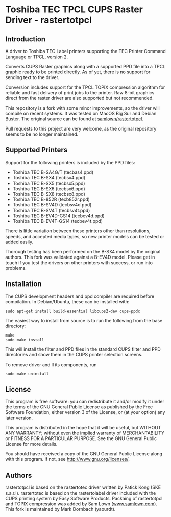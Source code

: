 # Toshiba TEC TPCL CUPS Raster Driver - rastertotpcl

## Introduction

A driver to Toshiba TEC Label printers supporting the TEC Printer Command Language or TPCL,
version 2.

Converts CUPS Raster graphics along with a supported PPD file into a TPCL graphic ready to
be printed directly. As of yet, there is no support for sending text to the driver.

Conversion includes support for the TPCL TOPIX compression algorithm for reliable and fast
delivery of print jobs to the printer. Raw 8-bit graphics direct from the raster driver
are also supported but not recommended.

This repository is a fork with some minor improvements, so the driver will compile on recent
systems. It was tested on MacOS Big Sur and Debian Buster. The original source can be found
at [samlown/rastertotpcl](http://github.com/samlown/rastertotpcl).

Pull requests to this project are very welcome, as the original repository seems to be
no longer maintained.

## Supported Printers

Support for the following printers is included by the PPD files:

 * Toshiba TEC B-SA4G/T     (tecbas4.ppd)
 * Toshiba TEC B-SX4        (tecbsx4.ppd)
 * Toshiba TEC B-SX5        (tecbsx5.ppd)
 * Toshiba TEC B-SX6        (tecbsx6.ppd)
 * Toshiba TEC B-SX8        (tecbsx8.ppd)
 * Toshiba TEC B-852R       (tecb852r.ppd)
 * Toshiba TEC B-SV4D       (tecbsv4d.ppd)
 * Toshiba TEC B-SV4T       (tecbsv4t.ppd)
 * Toshiba TEC B-EV4D-GS14  (tecbev4d.ppd)
 * Toshiba TEC B-EV4T-GS14  (tecbev4t.ppd)

There is little variation between these printers other than resolutions, speeds, and accepted media types,
so new printer models can be tested or added easily.

Thorough testing has been performed on the B-SX4 model by the original authors. This fork was validated
against a B-EV4D model. Please get in touch if you test the drivers on other printers with success, or run
into problems.

## Installation
The CUPS development headers and ppd compiler are required before compilation. In Debian/Ubuntu, these can
be installed with:

```
sudo apt-get install build-essential libcups2-dev cups-ppdc
```

The easiest way to install from source is to run the following from the base directory:

```
make
sudo make install
```

This will install the filter and PPD files in the standard CUPS filter and PPD directories
and show them in the CUPS printer selection screens.

To remove driver and ll its components, run

```
sudo make uninstall
```

## License

This program is free software: you can redistribute it and/or modify
it under the terms of the GNU General Public License as published by
the Free Software Foundation, either version 3 of the License, or
(at your option) any later version.

This program is distributed in the hope that it will be useful,
but WITHOUT ANY WARRANTY; without even the implied warranty of
MERCHANTABILITY or FITNESS FOR A PARTICULAR PURPOSE.  See the
GNU General Public License for more details.

You should have received a copy of the GNU General Public License
along with this program.  If not, see <http://www.gnu.org/licenses/>.

## Authors
rastertotpcl is based on the rastertotec driver written by Patick Kong (SKE s.a.r.l).
rastertotec is based on the rastertolabel driver included with the CUPS printing system by Easy Software Products.
Packaing of rastertotpcl and TOPIX compression was added by Sam Lown (www.samlown.com).
This fork is maintained by Mark Dornbach (yaourdt).

